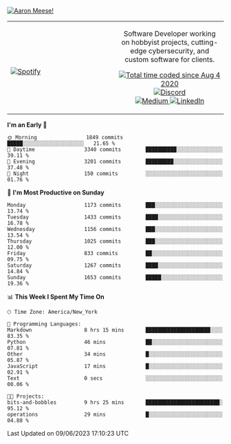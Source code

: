 [![Aaron Meese!](https://user-images.githubusercontent.com/17814535/88975338-a2aabf00-d27f-11ea-963f-8a19608716b4.png)](https://github.com/ajmeese7/readme-ascii "README ASCII")

<!-- Modified from project here: https://github.com/novatorem/novatorem -->
<table width="100%">
  <tr>
  <td width="50%">

&nbsp; <br> [![Spotify](https://ajmeese7.vercel.app/api/spotify)](https://open.spotify.com/user/ajmeese)

  </td>
  <td width="50%">
    <p align="center">
    Software Developer working on hobbyist projects, cutting-edge cybersecurity, and custom software for clients.
    </p>
    <p align="center">
      <a href="https://wakatime.com/@f726891d-3b02-46cd-9b60-e8c59f9e2b14">
        <img src="https://wakatime.com/badge/user/f726891d-3b02-46cd-9b60-e8c59f9e2b14.svg" alt="Total time coded since Aug 4 2020" title="WakaTime" />
      </a>
      <a href="http://link.aaronmeese.com/discord">
        <img src="https://img.shields.io/badge/discord-ajmeese7%234835-369?style=flat-square&logo=discord&logoColor=white&color=purple" alt="Discord" title="Discord">
      </a>
      <br />
      <a href="https://link.aaronmeese.com/medium">
        <img src="https://img.shields.io/badge/medium-ajmeese7-1DB954?style=flat-square&logo=medium&logoColor=white" alt="Medium" title="Medium">
      </a>
      <a href="https://link.aaronmeese.com/linkedin">
        <img src="https://img.shields.io/badge/linkedIn-aaronmeese-1DB954?style=flat-square&logo=linkedin&logoColor=white&color=blue" alt="LinkedIn" title="LinkedIn">
      </a>
    </p>
  </td>

</table>

[//]: <> (The `&nbsp;` is to have Aphelion take up more space)

<!--START_SECTION:waka-->
**I'm an Early 🐤** 

```text
🌞 Morning                1849 commits        █████░░░░░░░░░░░░░░░░░░░░   21.65 % 
🌆 Daytime                3340 commits        ██████████░░░░░░░░░░░░░░░   39.11 % 
🌃 Evening                3201 commits        █████████░░░░░░░░░░░░░░░░   37.48 % 
🌙 Night                  150 commits         ░░░░░░░░░░░░░░░░░░░░░░░░░   01.76 % 
```
📅 **I'm Most Productive on Sunday** 

```text
Monday                   1173 commits        ███░░░░░░░░░░░░░░░░░░░░░░   13.74 % 
Tuesday                  1433 commits        ████░░░░░░░░░░░░░░░░░░░░░   16.78 % 
Wednesday                1156 commits        ███░░░░░░░░░░░░░░░░░░░░░░   13.54 % 
Thursday                 1025 commits        ███░░░░░░░░░░░░░░░░░░░░░░   12.00 % 
Friday                   833 commits         ██░░░░░░░░░░░░░░░░░░░░░░░   09.75 % 
Saturday                 1267 commits        ████░░░░░░░░░░░░░░░░░░░░░   14.84 % 
Sunday                   1653 commits        █████░░░░░░░░░░░░░░░░░░░░   19.36 % 
```


📊 **This Week I Spent My Time On** 

```text
🕑︎ Time Zone: America/New_York

💬 Programming Languages: 
Markdown                 8 hrs 15 mins       █████████████████████░░░░   83.35 % 
Python                   46 mins             ██░░░░░░░░░░░░░░░░░░░░░░░   07.81 % 
Other                    34 mins             █░░░░░░░░░░░░░░░░░░░░░░░░   05.87 % 
JavaScript               17 mins             █░░░░░░░░░░░░░░░░░░░░░░░░   02.91 % 
Text                     0 secs              ░░░░░░░░░░░░░░░░░░░░░░░░░   00.06 % 

🐱‍💻 Projects: 
bits-and-bobbles         9 hrs 25 mins       ████████████████████████░   95.12 % 
operations               29 mins             █░░░░░░░░░░░░░░░░░░░░░░░░   04.88 % 
```


 Last Updated on 09/06/2023 17:10:23 UTC
<!--END_SECTION:waka-->
